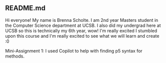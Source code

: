 ## README.md

Hi everyone! My name is Brenna Scholte. I am 2nd year Masters student in the Computer Science department at UCSB. I also did my undergrad here at UCSB so this is technically my 6th year, wow! I'm really excited I stumbled upon this course and I'm really excited to see what we will learn and create :0


Mini-Assignment 1:
I used Copilot to help with finding p5 syntax for methods.